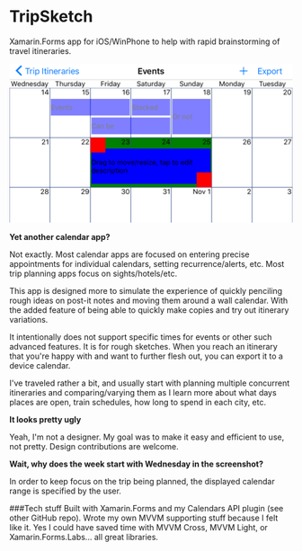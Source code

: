 # TripSketch
Xamarin.Forms app for iOS/WinPhone to help with rapid brainstorming of travel itineraries.

![iOS](Screenshots/iOS.png)

**Yet another calendar app?**

Not exactly. Most calendar apps are focused on entering precise appointments for individual calendars, setting recurrence/alerts, etc. Most trip planning apps focus on sights/hotels/etc.

This app is designed more to simulate the experience of quickly penciling rough ideas on post-it notes and moving them around a wall calendar. With the added feature of being able to quickly make copies and try out itinerary variations.

It intentionally does not support specific times for events or other such advanced features. It is for rough sketches. When you reach an itinerary that you're happy with and want to further flesh out, you can export it to a device calendar.

I've traveled rather a bit, and usually start with planning multiple concurrent itineraries and comparing/varying them as I learn more about what days places are open, train schedules, how long to spend in each city, etc.

**It looks pretty ugly**

Yeah, I'm not a designer. My goal was to make it easy and efficient to use, not pretty. Design contributions are welcome.

**Wait, why does the week start with Wednesday in the screenshot?**

In order to keep focus on the trip being planned, the displayed calendar range is specified by the user.

###Tech stuff
Built with Xamarin.Forms and my Calendars API plugin (see other GitHub repo). Wrote my own MVVM supporting stuff because I felt like it. Yes I could have saved time with MVVM Cross, MVVM Light, or Xamarin.Forms.Labs... all great libraries.
